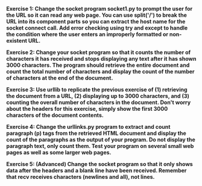 <b>Exercise 1: Change the socket program socket1.py to prompt the user for the URL so it can read any web page. You can use split('/') to break the URL into its component parts so you can extract the host name for the socket connect call. Add error checking using try and except to handle the condition where the user enters an improperly formatted or non-existent URL.</b><br>

<b>Exercise 2: Change your socket program so that it counts the number of characters it has received and stops displaying any text after it has shown 3000 characters. The program should retrieve the entire document and count the total number of characters and display the count of the number of characters at the end of the document.</b>

<b>Exercise 3: Use urllib to replicate the previous exercise of (1) retrieving the document from a URL, (2) displaying up to 3000 characters, and (3) counting the overall number of characters in the document. Don't worry about the headers for this exercise, simply show the first 3000 characters of the document contents.</b>

<b>Exercise 4: Change the urllinks.py program to extract and count paragraph (p) tags from the retrieved HTML document and display the count of the paragraphs as the output of your program. Do not display the paragraph text, only count them. Test your program on several small web pages as well as some larger web pages.</b>

<b>Exercise 5: (Advanced) Change the socket program so that it only shows data after the headers and a blank line have been received. Remember that recv receives characters (newlines and all), not lines.</b>